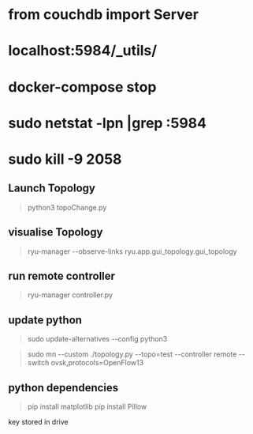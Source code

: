 # from couchdb import Server
# localhost:5984/_utils/
# docker-compose stop
# sudo netstat -lpn |grep :5984
# sudo kill -9 2058
## Launch Topology
>python3 topoChange.py       
>
## visualise Topology
>ryu-manager --observe-links ryu.app.gui_topology.gui_topology

## run remote controller
>ryu-manager controller.py

## update python
>sudo update-alternatives --config python3

>sudo mn --custom ./topology.py --topo=test --controller remote --switch ovsk,protocols=OpenFlow13

## python dependencies
>pip install matplotlib
>pip install Pillow

key stored in drive
